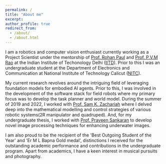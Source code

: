 ```yaml
---
permalink: /
title: "About me"
excerpt: 
author_profile: true
redirect_from: 
  - /about/
  - /about.html
---
```


I am a robotics and computer vision enthusiast currently working as a Project Scientist under the mentorship of [Prof. Rohan Paul](https://www.cse.iitd.ac.in/~rohanpaul/) and [Prof. P.V.M Rao](https://web.iitd.ac.in/~pvmrao/) at the Indian Institute of Techonology Delhi ([IITD](https://home.iitd.ac.in/)). Prior to this I was an undergraduate student at the Department of Electronics and Communication at National Institute of Technology Calicut ([NITC](https://nitc.ac.in/)). 

My current research revolves around the intriguing field of leveraging foundation models for embodied AI agents. Prior to this, I was involved in the development of the software stack for field robots where my primary focus was to develop the task planner and world model. During the summer of 2019 and 2022, I worked with [Prof. Sam K. Zachariah](https://www.iist.ac.in/avionics/samzac) where I delved deep into the mathematical modelling and control strategies of various robotic systems(2R manipulator and quadruped). And, for my undergraduate thesis, I worked with [Prof. Praveen Sankaran](https://ece.nitc.ac.in/archive/index.php?option=com_php&Itemid=66&uname=psankaran) to develop novel image processing techniques for enhancing underwater images. 

I am also proud to be the recipient of the 'Best Outgoing Student of the Year' and 'Er M L Bapna Gold medal', distinctions I received for the outstanding academic performance and contributions in the undergraduate program. Apart from academics, I have a keen interest in musical pursuits and photography.
